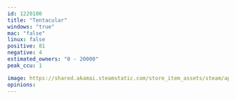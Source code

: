 ```yaml
---
id: 1220100
title: "Tentacular"
windows: "true"
mac: "false"
linux: false
positive: 81
negative: 4
estimated_owners: "0 - 20000"
peak_ccu: 1

image: https://shared.akamai.steamstatic.com/store_item_assets/steam/apps/1220100/header.jpg?t=1722091468
opinions:
---
```

